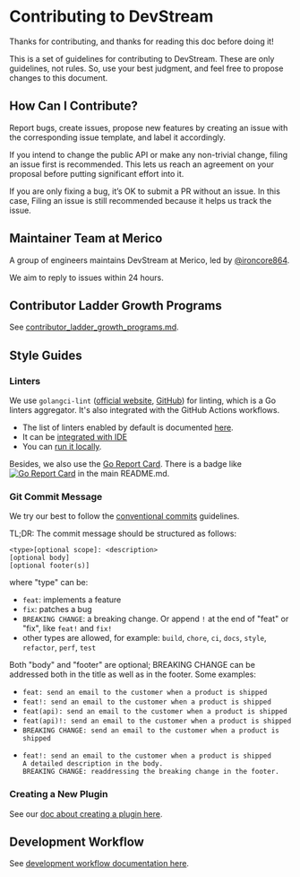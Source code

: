 # Contributing to DevStream

Thanks for contributing, and thanks for reading this doc before doing it!

This is a set of guidelines for contributing to DevStream. These are only guidelines, not rules. So, use your best judgment, and feel free to propose changes to this document.

## How Can I Contribute?

Report bugs, create issues, propose new features by creating an issue with the corresponding issue template, and label it accordingly.

If you intend to change the public API or make any non-trivial change, filing an issue first is recommended. This lets us reach an agreement on your proposal before putting significant effort into it.

If you are only fixing a bug, it’s OK to submit a PR without an issue. In this case, Filing an issue is still recommended because it helps us track the issue.

## Maintainer Team at Merico

A group of engineers maintains DevStream at Merico, led by [@ironcore864](https://github.com/ironcore864).

We aim to reply to issues within 24 hours.

## Contributor Ladder Growth Programs

See [contributor_ladder_growth_programs.md](docs/contributing/contributor_ladder_growth_programs.md).

## Style Guides

### Linters

We use `golangci-lint` ([official website](https://golangci-lint.run/), [GitHub](https://github.com/golangci/golangci-lint)) for linting, which is a Go linters aggregator. It's also integrated with the GitHub Actions workflows.

- The list of linters enabled by default is documented [here](https://golangci-lint.run/usage/linters/).
- It can be [integrated with IDE](https://golangci-lint.run/usage/integrations/)
- You can [run it locally](https://golangci-lint.run/usage/quick-start/).

Besides, we also use the [Go Report Card](https://goreportcard.com/report/github.com/devstream-io/devstream). There is a badge like [![Go Report Card](https://goreportcard.com/badge/github.com/devstream-io/devstream)](https://goreportcard.com/report/github.com/devstream-io/devstream) in the main README.md.

### Git Commit Message

We try our best to follow the [conventional commits](https://www.conventionalcommits.org/en/v1.0.0/#summary) guidelines.

TL;DR: The commit message should be structured as follows:

```
<type>[optional scope]: <description>
[optional body]
[optional footer(s)]
```

where "type" can be:
- `feat`: implements a feature
- `fix`: patches a bug
- `BREAKING CHANGE`: a breaking change. Or append `!` at the end of "feat" or "fix", like `feat!` and `fix!`
- other types are allowed, for example: `build`, `chore`, `ci`, `docs`, `style`, `refactor`, `perf`, `test`

Both "body" and "footer" are optional; BREAKING CHANGE can be addressed both in the title as well as in the footer. Some examples:

- `feat: send an email to the customer when a product is shipped`
- `feat!: send an email to the customer when a product is shipped`
- `feat(api): send an email to the customer when a product is shipped`
- `feat(api)!: send an email to the customer when a product is shipped`
- `BREAKING CHANGE: send an email to the customer when a product is shipped`
- ```
  feat!: send an email to the customer when a product is shipped
  A detailed description in the body.
  BREAKING CHANGE: readdressing the breaking change in the footer.
  ```

### Creating a New Plugin

See our [doc about creating a plugin here](https://www.devstream.io/docs/creating-a-plugin).

## Development Workflow

See [development workflow documentation here](https://www.devstream.io/docs/development-workflow).
